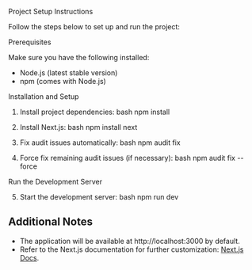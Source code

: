  Project Setup Instructions

Follow the steps below to set up and run the project:

 Prerequisites

Make sure you have the following installed:
- Node.js (latest stable version)
- npm (comes with Node.js)

 Installation and Setup

1. Install project dependencies:
   bash
   npm install
   

2. Install Next.js:
   bash
   npm install next
   

3. Fix audit issues automatically:
   bash
   npm audit fix
   

4. Force fix remaining audit issues (if necessary):
   bash
   npm audit fix --force
   

 Run the Development Server

5. Start the development server:
   bash
   npm run dev
   

## Additional Notes

- The application will be available at http://localhost:3000 by default.
- Refer to the Next.js documentation for further customization: [Next.js Docs](https://nextjs.org/docs).
